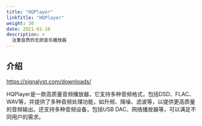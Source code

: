 ```yaml
---
title: "HQPlayer"
linkTitle: "HQPlayer"
weight: 30
date: 2021-01-18
description: >
  注重音质的无损音乐播放器
---
```


## 介绍

https://signalyst.com/downloads/

HQPlayer是一款高质量音频播放器，它支持多种音频格式，包括DSD、FLAC、WAV等，并提供了多种音频处理功能，如升频、降噪、滤波等，以提供更高质量的音频输出。还支持多种音频设备，包括USB DAC、网络播放器等，可以满足不同用户的需求。





